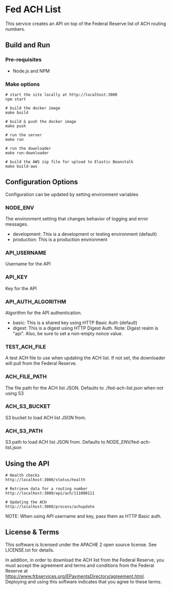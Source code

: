 Fed ACH List
============

This service creates an API on top of the Federal Reserve list of ACH routing numbers.

Build and Run
-------------

### Pre-requisites
- Node.js and NPM

### Make options

    # start the site locally at http://localhost:3000
    npm start

    # build the docker image
    make build
    
    # build & push the docker image
    make push
    
    # run the server 
    make run
    
    # run the downloader
    make run-downloader
    
    # build the AWS zip file for upload to Elastic Beanstalk
    make build-aws

Configuration Options
---------------------

Configuration can be updated by setting environment variables

### NODE_ENV
The environment setting that changes behavior of logging and error messages.

- development: This is a development or testing environment (default)
- production: This is a production environment

### API_USERNAME
Username for the API

### API_KEY
Key for the API

### API_AUTH_ALGORITHM
Algorithm for the API authentication.

- basic: This is a shared key using HTTP Basic Auth (default)
- digest: This is a digest using HTTP Digest Auth. Note: Digest realm is "api". Also, be sure to set a non-empty nonce value.

### TEST_ACH_FILE
A test ACH file to use when updating the ACH list. If not set, the downloader will pull from the Federal Reserve.

### ACH_FILE_PATH
The file path for the ACH list JSON. Defaults to ./fed-ach-list.json when not using S3

### ACH_S3_BUCKET
S3 bucket to load ACH list JSON from.

### ACH_S3_PATH
S3 path to load ACH list JSON from. Defaults to NODE_ENV/fed-ach-list.json

Using the API
-------------

    # Health checks
    http://localhost:3000/status/health
    
    # Retrieve data for a routing number
    http://localhost:3000/api/ach/111000111

    # Updating the ACH
    http://localhost:3000/process/achupdate

NOTE: When using API username and key, pass them as HTTP Basic auth.

License & Terms
---------------

This software is licensed under the APACHE 2 open source license. See LICENSE.txt for details.

In addition, in order to download the ACH list from the Federal Reserve, you must accept the agreement and
terms and conditions from the Federal Reserve at https://www.frbservices.org/EPaymentsDirectory/agreement.html.
Deploying and using this software indicates that you agree to these terms.
